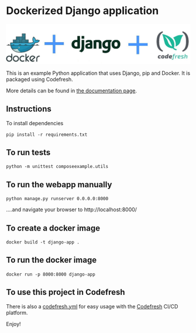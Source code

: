 # Dockerized Django application


![Docker plus Django plus Codefresh](docker-django-codefresh.jpg)

This is an example Python application that uses Django, pip and Docker.
It is packaged using Codefresh.

More details can be found in [the documentation page](https://codefresh.io/docs/docs/learn-by-example/python/django/).



## Instructions

To install dependencies 

```
pip install -r requirements.txt 
```

## To run tests

```
python -m unittest composeexample.utils
```

## To run the webapp manually

```
python manage.py runserver 0.0.0.0:8000
```

....and navigate your browser to  http://localhost:8000/

## To create a docker image

```
docker build -t django-app .
```


## To run the docker image

```
docker run -p 8000:8000 django-app
```


## To use this project in Codefresh 

There is also a [codefresh.yml](codefresh.yml) for easy usage with the [Codefresh](codefresh.io) CI/CD platform.


Enjoy!








